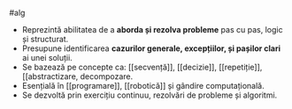 #alg 
- Reprezintă abilitatea de a **aborda și rezolva probleme** pas cu pas, logic și structurat.
- Presupune identificarea **cazurilor generale, excepțiilor, și pașilor clari** ai unei soluții.
- Se bazează pe concepte ca: [[secvență]], [[decizie]], [[repetiție]], [[abstractizare, decompozare.
- Esențială în [[programare]], [[robotică]] și gândire computațională.
- Se dezvoltă prin exercițiu continuu, rezolvări de probleme și algoritmi.

